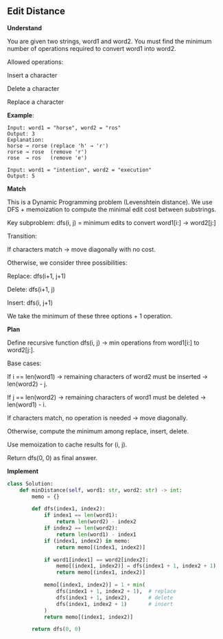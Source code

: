 ## Edit Distance

**Understand**

You are given two strings, word1 and word2.
You must find the minimum number of operations required to convert word1 into word2.

Allowed operations:

Insert a character

Delete a character

Replace a character

**Example**:

```
Input: word1 = "horse", word2 = "ros"
Output: 3
Explanation:
horse → rorse (replace 'h' → 'r')
rorse → rose  (remove 'r')
rose  → ros   (remove 'e')

Input: word1 = "intention", word2 = "execution"
Output: 5
```

**Match**

This is a Dynamic Programming problem (Levenshtein distance).
We use DFS + memoization to compute the minimal edit cost between substrings.

Key subproblem:
dfs(i, j) = minimum edits to convert word1[i:] → word2[j:]

Transition:

If characters match → move diagonally with no cost.

Otherwise, we consider three possibilities:

Replace: dfs(i+1, j+1)

Delete: dfs(i+1, j)

Insert: dfs(i, j+1)

We take the minimum of these three options + 1 operation.

**Plan**

Define recursive function dfs(i, j) → min operations from word1[i:] to word2[j:].

Base cases:

If i == len(word1) → remaining characters of word2 must be inserted → len(word2) - j.

If j == len(word2) → remaining characters of word1 must be deleted → len(word1) - i.

If characters match, no operation is needed → move diagonally.

Otherwise, compute the minimum among replace, insert, delete.

Use memoization to cache results for (i, j).

Return dfs(0, 0) as final answer.

**Implement**

```py
class Solution:
    def minDistance(self, word1: str, word2: str) -> int:
        memo = {}

        def dfs(index1, index2):
            if index1 == len(word1):
                return len(word2) - index2
            if index2 == len(word2):
                return len(word1) - index1
            if (index1, index2) in memo:
                return memo[(index1, index2)]

            if word1[index1] == word2[index2]:
                memo[(index1, index2)] = dfs(index1 + 1, index2 + 1)
                return memo[(index1, index2)]

            memo[(index1, index2)] = 1 + min(
                dfs(index1 + 1, index2 + 1),  # replace
                dfs(index1 + 1, index2),      # delete
                dfs(index1, index2 + 1)       # insert
            )
            return memo[(index1, index2)]

        return dfs(0, 0)
```
